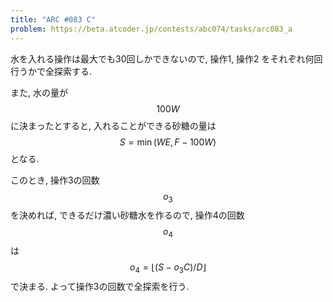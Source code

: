```yaml
---
title: "ARC #083 C"
problem: https://beta.atcoder.jp/contests/abc074/tasks/arc083_a
---
```

水を入れる操作は最大でも30回しかできないので, 操作1, 操作2 をそれぞれ何回行うかで全探索する.

また, 水の量が $$ 100W $$ に決まったとすると, 入れることができる砂糖の量は $$ S = \min(WE, F-100W) $$ となる.

このとき, 操作3の回数 $$ o_3 $$ を決めれば, できるだけ濃い砂糖水を作るので, 操作4の回数 $$ o_4 $$ は $$ o_4 = \lfloor (S-o_3C)/D \rfloor $$ で決まる. よって操作3の回数で全探索を行う.
